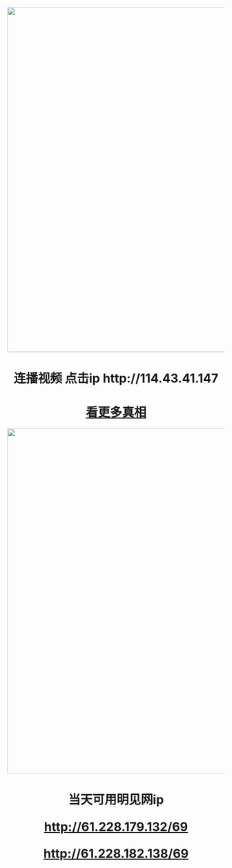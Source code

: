 <div align="center"><a href="http://114.43.41.147"><IMG SRC="https://github.com/gofanben/gm/blob/master/img-2/swspip.jpg" width=800></a>
<h1>连播视频 点击ip http://114.43.41.147</h1>
 

<div align=center><h1><a href=https://git.io/souye>看更多真相</h1></a></div>

<div align="center"><a href="http://61.228.179.132/69"><IMG SRC="https://github.com/gofanben/gm/blob/master/img-2/minjen.jpg" width=800></a>
<h1>当天可用明见网ip 

http://61.228.179.132/69

http://61.228.182.138/69</h1>
 


